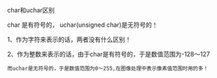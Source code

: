 char和uchar区别


char 是有符号的， uchar(unsigned char)是无符号的！

 

1、作为字符来表示的话，两者没有什么区别！

2、作为整数来表示的话，由于char是有符号的，于是数值范围为-128～127

    而uchar是无符号的，于是数值范围为0～255,在图像处理中表示像素值范围时用的多！